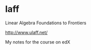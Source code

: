 # laff
Linear Algebra Foundations to Frontiers

http://www.ulaff.net/

My notes for the course on edX
